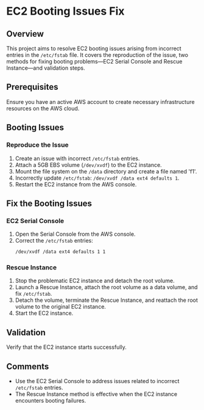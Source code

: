 # EC2 Booting Issues Fix

## Overview

This project aims to resolve EC2 booting issues arising from incorrect entries in the `/etc/fstab` file. It covers the reproduction of the issue, two methods for fixing booting problems—EC2 Serial Console and Rescue Instance—and validation steps.

## Prerequisites

Ensure you have an active AWS account to create necessary infrastructure resources on the AWS cloud.

## Booting Issues

### Reproduce the Issue

1. Create an issue with incorrect `/etc/fstab` entries.
2. Attach a 5GB EBS volume (`/dev/xvdf`) to the EC2 instance.
3. Mount the file system on the `/data` directory and create a file named 'f1'.
4. Incorrectly update `/etc/fstab`: `/dev/xvdf /data ext4 defaults 1`.
5. Restart the EC2 instance from the AWS console.

## Fix the Booting Issues

### EC2 Serial Console

1. Open the Serial Console from the AWS console.
2. Correct the `/etc/fstab` entries:
    ```bash
    /dev/xvdf /data ext4 defaults 1 1
    ```

### Rescue Instance

1. Stop the problematic EC2 instance and detach the root volume.
2. Launch a Rescue Instance, attach the root volume as a data volume, and fix `/etc/fstab`.
3. Detach the volume, terminate the Rescue Instance, and reattach the root volume to the original EC2 instance.
4. Start the EC2 instance.

## Validation

Verify that the EC2 instance starts successfully.

## Comments

- Use the EC2 Serial Console to address issues related to incorrect `/etc/fstab` entries.
- The Rescue Instance method is effective when the EC2 instance encounters booting failures.
